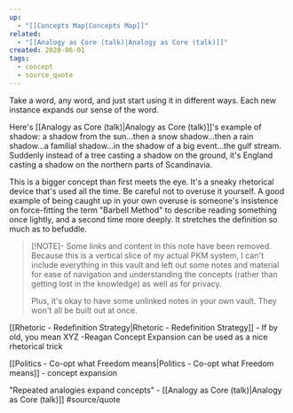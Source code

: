 ```yaml
---
up:
  - "[[Concepts Map|Concepts Map]]"
related:
  - "[[Analogy as Core (talk)|Analogy as Core (talk)]]"
created: 2020-06-01
tags:
  - concept
  - source_quote
---
```

Take a word, any word, and just start using it in different ways. Each new instance expands our sense of the word.

Here's [[Analogy as Core (talk)|Analogy as Core (talk)]]'s example of shadow: a shadow from the sun…then a snow shadow…then a rain shadow…a familial shadow…in the shadow of a big event…the gulf stream. Suddenly instead of a tree casting a shadow on the ground, it's England casting a shadow on the northern parts of Scandinavia. 

This is a bigger concept than first meets the eye. It's a sneaky rhetorical device that's used all the time. Be careful not to overuse it yourself. A good example of being caught up in your own overuse is someone's insistence on force-fitting the term "Barbell Method" to describe reading something once lightly, and a second time more deeply. It stretches the definition so much as to befuddle.

> [!NOTE]- Some links and content in this note have been removed.
> Because this is a vertical slice of my actual PKM system, I can't include everything in this vault and left out some notes and material for ease of navigation and understanding the concepts (rather than getting lost in the knowledge) as well as for privacy. 
>  
> Plus, it's okay to have some unlinked notes in your own vault. They won't all be built out at once.

[[Rhetoric - Redefinition Strategy|Rhetoric - Redefinition Strategy]] - If by old, you mean XYZ -Reagan
Concept Expansion can be used as a nice rhetorical trick

[[Politics - Co-opt what Freedom means|Politics - Co-opt what Freedom means]] - concept expansion

"Repeated analogies expand concepts" - [[Analogy as Core (talk)|Analogy as Core (talk)]] #source/quote 
